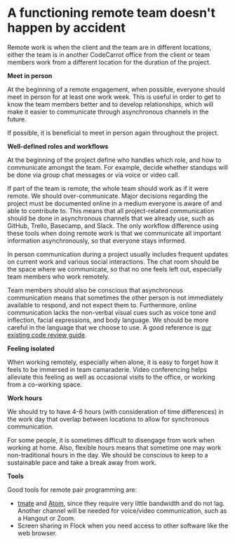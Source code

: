 # A functioning remote team doesn't happen by accident

Remote work is when the client and the team are in different locations, either the team is in another CodeCarrot office from the client or team members work from a different location for the duration of the project.

**Meet in person**

At the beginning of a remote engagement, when possible, everyone should meet in person for at least one work week. This is useful in order to get to know the team members better and to develop relationships, which will make it easier to communicate through asynchronous channels in the future.

If possible, it is beneficial to meet in person again throughout the project.

**Well-defined roles and workflows**

At the beginning of the project define who handles which role, and how to communicate amongst the team. For example, decide whether standups will be done via group chat messages or via voice or video call.

If part of the team is remote, the whole team should work as if it were remote. We should over-communicate. Major decisions regarding the project must be documented online in a medium everyone is aware of and able to contribute to. This means that all project-related communication should be done in asynchronous channels that we already use, such as GitHub, Trello, Basecamp, and Slack. The only workflow difference using these tools when doing remote work is that we communicate all important information asynchronously, so that everyone stays informed.

In person communication during a project usually includes frequent updates on current work and various social interactions. The chat room should be the space where we communicate, so that no one feels left out, especially team members who work remotely.

Team members should also be conscious that asynchronous communication means that sometimes the other person is not immediately available to respond, and not expect them to. Furthermore, online communication lacks the non-verbal visual cues such as voice tone and inflection, facial expressions, and body language. We should be more careful in the language that we choose to use. A good reference is [our existing code review guide](https://guides.codecarrot.net/code-review).

**Feeling isolated**

When working remotely, especially when alone, it is easy to forget how it feels to be immersed in team camaraderie. Video conferencing helps alleviate this feeling as well as occasional visits to the office, or working from a co-working space.

**Work hours**

We should try to have 4-6 hours (with consideration of time differences) in the work day that overlap between locations to allow for synchronous communication.

For some people, it is sometimes difficult to disengage from work when working at home. Also, flexible hours means that sometime one may work non-traditional hours in the day. We should be conscious to keep to a sustainable pace and take a break away from work.

**Tools**

Good tools for remote pair programming are:

* [tmate](https://tmate.io/) and [Atom](https://atom.io/), since they require very little bandwidth and do not lag. Another channel will be needed for voice/video communication, such as a Hangout or Zoom.
* Screen sharing in Flock when you need access to other software like the web browser.
